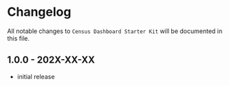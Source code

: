 # Changelog

All notable changes to `Census Dashboard Starter Kit` will be documented in this file.

## 1.0.0 - 202X-XX-XX

- initial release
